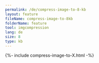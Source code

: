 ```yaml
---
permalink: /de/compress-image-to-8-kb
layout: feature
fileName: compress-image-to-8kb
folderName: feature
tool: imgcompression
lang: de
size: 8
type: kb
---
```


{%- include compress-image-to-X.html -%}
